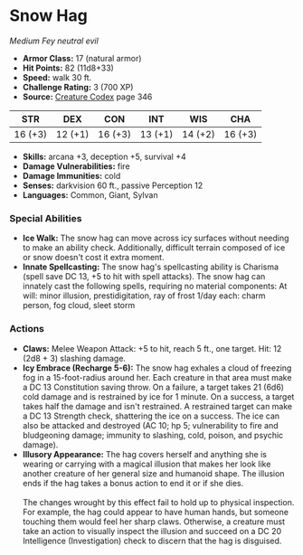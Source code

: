 # Snow Hag

*Medium* *Fey* *neutral evil*

- **Armor Class:** 17 (natural armor)
- **Hit Points:** 82 (11d8+33)
- **Speed:** walk 30 ft.
- **Challenge Rating:** 3 (700 XP)
- **Source:** [Creature Codex](https://koboldpress.com/kpstore/product/creature-codex-for-5th-edition-dnd) page 346

| STR | DEX | CON | INT | WIS | CHA |
| --- | --- | --- | --- | --- | --- |
| 16 (+3) | 12 (+1) | 16 (+3) | 13 (+1) | 14 (+2) | 16 (+3) |

- **Skills:** arcana +3, deception +5, survival +4
- **Damage Vulnerabilities:** fire
- **Damage Immunities:** cold
- **Senses:** darkvision 60 ft., passive Perception 12
- **Languages:** Common, Giant, Sylvan
### Special Abilities
- **Ice Walk:** The snow hag can move across icy surfaces without needing to make an ability check. Additionally, difficult terrain composed of ice or snow doesn't cost it extra moment.
- **Innate Spellcasting:** The snow hag's spellcasting ability is Charisma (spell save DC 13, +5 to hit with spell attacks). The snow hag can innately cast the following spells, requiring no material components:
At will: minor illusion, prestidigitation, ray of frost
1/day each: charm person, fog cloud, sleet storm
### Actions
- **Claws:** Melee Weapon Attack: +5 to hit, reach 5 ft., one target. Hit: 12 (2d8 + 3) slashing damage.
- **Icy Embrace (Recharge 5-6):** The snow hag exhales a cloud of freezing fog in a 15-foot-radius around her. Each creature in that area must make a DC 13 Constitution saving throw. On a failure, a target takes 21 (6d6) cold damage and is restrained by ice for 1 minute. On a success, a target takes half the damage and isn't restrained. A restrained target can make a DC 13 Strength check, shattering the ice on a success. The ice can also be attacked and destroyed (AC 10; hp 5; vulnerability to fire and bludgeoning damage; immunity to slashing, cold, poison, and psychic damage).
- **Illusory Appearance:** The hag covers herself and anything she is wearing or carrying with a magical illusion that makes her look like another creature of her general size and humanoid shape. The illusion ends if the hag takes a bonus action to end it or if she dies. <br><br>The changes wrought by this effect fail to hold up to physical inspection. For example, the hag could appear to have human hands, but someone touching them would feel her sharp claws. Otherwise, a creature must take an action to visually inspect the illusion and succeed on a DC 20 Intelligence (Investigation) check to discern that the hag is disguised.


